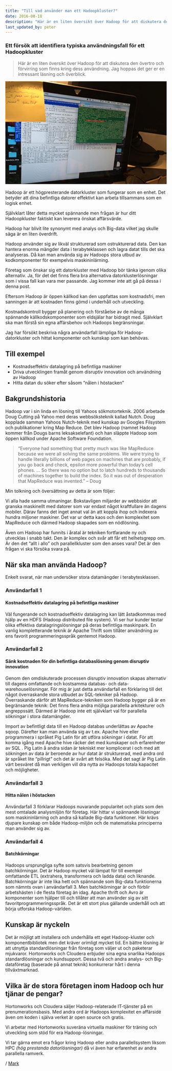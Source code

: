 ```yaml
---
title: "Till vad använder man ett Hadoopkluster?"
date: 2016-08-18
description: "Här är en liten översikt över Hadoop för att diskutera den övertro och förvirring som finns kring dess användning."
last_updated_by: peter
---
```

###  Ett försök att identifiera typiska användningsfall för ett Hadoopkluster

> Här är en liten översikt över Hadoop för att diskutera den övertro och förvirring som finns kring dess användning. Jag hoppas det ger er en intressant läsning och överblick.

![Datorskärm](/assets/legacy/uploads/2016/08/dator_arbetsplats.jpg)

Hadoop är ett högpresterande datorkluster som fungerar som en enhet. Det betyder att dina befintliga datorer effektivt kan arbeta tillsammans som en logisk enhet.

Självklart låter detta mycket spännande men frågan är hur ditt Hadoopkluster faktiskt kan leverera önskat affärsvärde.

Hadoop har blivit lite synonymt med analys och Big-data vilket jag skulle säga är en liten överdrift.

Hadoop använder sig av likväl strukturerad som ostrukturerad data. Den kan hantera enorma mängder data i terabyteklassen och lagra datat tills det ska analyseras. Då kan man använda sig av Hadoops stora utbud av kodkomponenter för exempelvis maskininlärning.

Företag som önskar sig ett datorkluster med Hadoop bör tänka igenom olika alternativ.  Ja, för det det finns flera bra alternativa datorklusterlösningar som i vissa fall kan vara mer passande. Jag kommer inte att gå på dessa i denna post.

Eftersom Hadoop är öppen källkod kan den uppfattas som kostnadsfri, men sanningen är att kostnaden finns gömd i underhåll och utveckling.

Kostnadskontroll bygger på planering och förståelse av de många spännande källkodskomponenter som eldsjälar har bidragit med. Självklart ska man förstå sin egna affärsbehov och Hadoops begränsningar.

Jag har försökt beskriva några användarfall lämpliga för Hadoop-datorkluster och hittat komponenter och kunskap som kan behövas.

## Till exempel

- Kostnadseffektiv datalagring på befintliga maskiner
- Driva utvecklingen framåt genom disruptiv innovation och användning av Hadoop
- Hitta datan du söker efter såsom “nålen i höstacken”


## Bakgrundshistoria

Hadoop var i sin linda en lösning till Yahoos sökmotorteknik.
2006 arbetade Doug Cutting på Yahoo med deras webbsöksteknik kallad Nutch. Doug kopplade samman Yahoos Nutch-teknik med kunskap av Googles Filsystem och publikationer kring Map Reduce. Det blev Hadoop (namnet Hadoop kommer från Dougs barns leksakselefant) och han släppte Hadoop som öppen källkod under Apache Software Foundation.

> “Everyone had something that pretty much was like MapReduce because we were all solving the same problems. We were trying to handle literally billions of web pages on machines that are probably, if you go back and check, epsilon more powerful than today’s cell phones. … So there was no option but to latch hundreds to thousands of machines together to build the index. So it was out of desperation that MapReduce was invented.” – Doug

Min tolkning och översättning av detta är som följer:

Vi alla hade samma utmaningar. Bokstavligen miljarder av webbsidor att granska maskinellt med datorer som var endast något kraftfullare än dagens mobiler. Därav fanns det inget annat val än att koppla ihop och indexera hundra miljoner maskiner. Det var ur detta kaos och den komplexitet som MapReduce och därmed Hadoop skapades som en nödlösning.

Även om Hadoop har funnits i åratal är tekniken fortfarande ny och utvecklas i snabb takt. Den är komplex och svår att får ett helhetsgrepp om.
Är den det “allt i allo” och parallellkluster som den anses vara?  Det är den frågan vi ska försöka svara på.

## När ska man använda Hadoop?

Enkelt svarat, när man undersöker stora datamängder i terabytesklassen.

### Användarfall 1
#### Kostnadseffektiv datalagring på befintliga maskiner

Väl fungerande och kostnadseffektiv datalagring kan lätt åstadkommas med hjälp av en HDFS (Hadoop distributed file system).
Vi ser hur kunder testar olika effektiva datalagringslösningar på deras befintliga maskinpark. En vanlig kompletterande teknik är Apache Thrift som tillåter användning av ens favorit programmeringsspråk gentemot Hadoop.

### Användarfall 2

#### Sänk kostnaden för din befintliga databaslösning genom disruptiv innovation

Genom den omdiskuterade processen disruptiv innovation skapas alternativ till dagens omfattande och kostsamma databas- och data-warehouselösningar.
För mig är just detta användarfall en förklaring till det något överraskande stora utbudet av SQL-tekniker på Hadoop. Överraskande därför att MapReduce-tekniken som Hadoop bygger på är en begränsande teknik: Det finns flera andra möjliga parallella arkitekturer och angreppssätt. Därmed är Hadoop inte ett självklart val för parallella sökningar i stora datamängder.

Import av befintligt data till en Hadoop databas underlättas av Apache sqoop. Därefter kan man använda sig av t.ex.  Apache hive eller programmera i språket Pig Latin för att utföra sökningar i datat.  För att komma igång med Apache hive räcker det med kunskaper och erfarenheter av SQL .
Pig Latin å andra sidan är tekniskt mer komplicerat i och med att sökningen av data är beroende av hur datat är strukturerad, med andra ord är språket lite “pillrigt” och det är svårt att felsöka. Med det sagt är Pig Latin värt besväret då man verkligen vill dra nytta av Hadoops totala kapacitet och möjligheter.

### Användarfall 3
#### Hitta nålen i höstacken

Användarfall 3 förklarar Hadoops nuvarande popularitet och plats som den mest omtalade analysmiljön för företag.
Här hittar vi spännande lösningar som maskininlärning och andra så kallade Big-data funktioner.  Här krävs djupare kunskap om både Hadoop-miljön och de matematiska principerna man använder sig av.

### Användarfall 4
#### Batchkörningar

Hadoops ursprungliga syfte som satsvis bearbetning genom batchkörningar.  Det är Hadoop mycket väl lämpat för till exempel omfattande ETL (extrahera, transformera och ladda data) och liknande.
Batchkörningar är inte lika hett och spännande som Big-data funktionerna som nämnts ovan i användarfall 3. Men batchkörningar är och förblir arbetshästen i de flesta företag än idag.
Apache thrift och Avro är komponenter som hjälper till och tillåter att man använder sig av sitt favoritprogrammeringsspråk.  Det är ett stort plus gällande  underhåll och att  börja utforska Hadoop-världen.

## Kunskap är nyckeln

Det är möjligt att installera och underhålla ett eget Hadoop-kluster och komponentbibliotek men det kräver orimligt mycket tid. En bättre lösning är att utnyttja standardlösningar från företag som väljer ut och paketerar mjukvaror. Hortonworks och Cloudera erbjuder sina egna snarlika Hadoops standardlösningar och kundsupport. Dessa två och andra analys- och Big-dataföretag (baserade på annat teknik) konkurrerar hårt i denna tillväxtmarknad.

## Vilka är de stora företagen inom Hadoop och hur tjänar de pengar?

Hortonworks och Cloudera säljer Hadoop-relaterade IT-tjänster på en prenumerationsbasis. Med andra ord är Hadoops komplexitet en affärsidé även om koden i själva verket är open source och gratis.

Vi arbetar med Hortonworks suveräna virtuella maskiner för träning och utveckling som stöd för era Hadoop-lösningar.

Vi tar gärna emot era frågor kring Hadoop eller andra parallellsystem liksom HPC _(hög prestanda datorlösningar)_ då vi även har erfarenhet av andra parallella ramverk.

/ [Mark](/mark)
